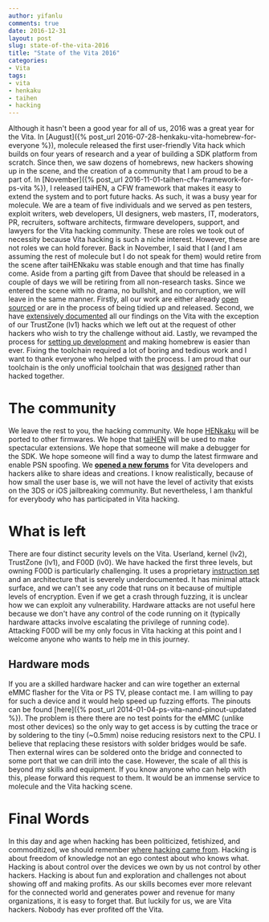 ```yaml
---
author: yifanlu
comments: true
date: 2016-12-31
layout: post
slug: state-of-the-vita-2016
title: "State of the Vita 2016"
categories:
- Vita
tags:
- vita
- henkaku
- taihen
- hacking
---
```


Although it hasn't been a good year for all of us, 2016 was a great year for the Vita. In [August]({% post_url 2016-07-28-henkaku-vita-homebrew-for-everyone %}), molecule released the first user-friendly Vita hack which builds on four years of research and a year of building a SDK platform from scratch. Since then, we saw dozens of homebrews, new hackers showing up in the scene, and the creation of a community that I am proud to be a part of. In [November]({% post_url 2016-11-01-taihen-cfw-framework-for-ps-vita %}), I released taiHEN, a CFW framework that makes it easy to extend the system and to port future hacks. As such, it was a busy year for molecule. We are a team of five individuals and we served as pen testers, exploit writers, web developers, UI designers, web masters, IT, moderators, PR, recruiters, software architects, firmware developers, support, and lawyers for the Vita hacking community. These are roles we took out of necessity because Vita hacking is such a niche interest. However, these are not roles we can hold forever. Back in November, I said that I (and I am assuming the rest of molecule but I do not speak for them) would retire from the scene after taiHENkaku was stable enough and that time has finally come. Aside from a parting gift from Davee that should be released in a couple of days we will be retiring from all non-research tasks. Since we entered the scene with no drama, no bullshit, and no corruption, we will leave in the same manner. Firstly, all our work are either already [open sourced](https://github.com/henkaku) or are in the process of being tidied up and released. Second, we have [extensively documented](https://wiki.henkaku.xyz/) all our findings on the Vita with the exception of our TrustZone (lv1) hacks which we left out at the request of other hackers who wish to try the challenge without aid. Lastly, we revamped the process for [setting up development](https://vitasdk.org) and making homebrew is easier than ever. Fixing the toolchain required a lot of boring and tedious work and I want to thank everyone who helped with the process. I am proud that our toolchain is the only unofficial toolchain that was [designed](https://wiki.henkaku.xyz/vita/File:Vita_SDK_specifications.pdf) rather than hacked together.

# The community

We leave the rest to you, the hacking community. We hope [HENkaku](https://github.com/henkaku/henkaku) will be ported to other firmwares. We hope that [taiHEN](https://github.com/yifanlu/taiHEN) will be used to make spectacular extensions. We hope that someone will make a debugger for the SDK. We hope someone will find a way to dump the latest firmware and enable PSN spoofing. We **[opened a new forums](https://forums.vitasdk.org)** for Vita developers and hackers alike to share ideas and creations. I know realistically, because of how small the user base is, we will not have the level of activity that exists on the 3DS or iOS jailbreaking community. But nevertheless, I am thankful for everybody who has participated in Vita hacking.

# What is left

There are four distinct security levels on the Vita. Userland, kernel (lv2), TrustZone (lv1), and F00D (lv0). We have hacked the first three levels, but owning F00D is particularly challenging. It uses a proprietary [instruction set](https://github.com/yifanlu/toshiba-mep-idp) and an architecture that is severely underdocumented. It has minimal attack surface, and we can't see any code that runs on it because of multiple levels of encryption. Even if we get a crash through fuzzing, it is unclear how we can exploit any vulnerability. Hardware attacks are not useful here because we don't have any control of the code running on it (typically hardware attacks involve escalating the privilege of running code). Attacking F00D will be my only focus in Vita hacking at this point and I welcome anyone who wants to help me in this journey.

## Hardware mods

If you are a skilled hardware hacker and can wire together an external eMMC flasher for the Vita or PS TV, please contact me. I am willing to pay for such a device and it would help speed up fuzzing efforts. The pinouts can be found [here]({% post_url 2014-01-04-ps-vita-nand-pinout-updated %}). The problem is there there are no test points for the eMMC (unlike most other devices) so the only way to get access is by cutting the trace or by soldering to the tiny (~0.5mm) noise reducing resistors next to the CPU. I believe that replacing these resistors with solder bridges would be safe. Then external wires can be soldered onto the bridge and connected to some port that we can drill into the case. However, the scale of all this is beyond my skills and equipment. If you know anyone who can help with this, please forward this request to them. It would be an immense service to molecule and the Vita hacking scene.

# Final Words

In this day and age when hacking has been politicized, fetishized, and commoditized, we should remember [where hacking came from](http://phrack.org/issues/7/3.html). Hacking is about freedom of knowledge not an ego contest about who knows what. Hacking is about control over the devices we own by us not control by other hackers. Hacking is about fun and exploration and challenges not about showing off and making profits. As our skills becomes ever more relevant for the connected world and generates power and revenue for many organizations, it is easy to forget that. But luckily for us, we are Vita hackers. Nobody has ever profited off the Vita.
